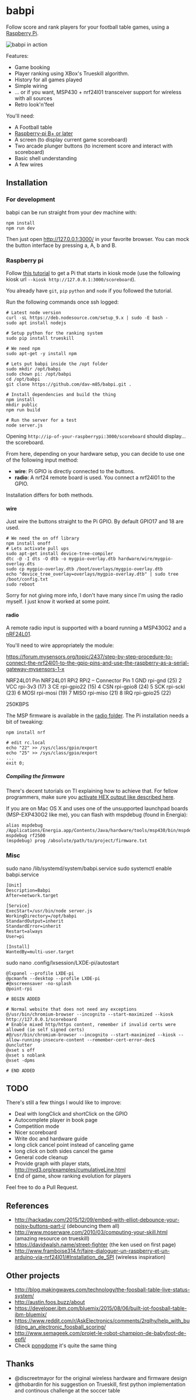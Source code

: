 # babpi
Follow score and rank players for your football table games, using a [Raspberry Pi](https://www.raspberrypi.org/).

![babpi in action](photo.jpg)

Features:

* Game booking
* Player ranking using XBox's Trueskill algorithm.
* History for all games played
* Simple wiring
* ... or if you want, MSP430 + nrf24l01 transceiver support for wireless with all sources
* Retro look'n'feel

You'll need:

* A Football table
* [Raspberry-pi B+ or later](https://www.raspberrypi.org)
* A screen (to display current game scoreboard)
* Two arcade plunger buttons (to increment score and interact with scoreboard)
* Basic shell understanding
* A few wires

## Installation
### For development
babpi can be run straight from your dev machine with:

    npm install
    npm run dev

Then just open http://127.0.0.1:3000/ in your favorite browser. You can mock the button interface by pressing a, A, b and B.

### Raspberry pi
Follow [this tutorial](https://blog.gordonturner.com/2017/12/10/raspberry-pi-full-screen-browser-raspbian-december-2017/) to get a Pi that starts in kiosk mode (use the following kiosk url ```--kiosk http://127.0.0.1:3000/scoreboard```).

You already have ```git```, ```pip``` ```python``` and ```node``` if you followed the tutorial.

Run the following commands once ssh logged:

    # Latest node version
    curl -sL https://deb.nodesource.com/setup_9.x | sudo -E bash -
    sudo apt install nodejs

    # Setup python for the ranking system
    sudo pip install trueskill

    # We need npm
    sudo apt-get -y install npm

    # Lets put babpi inside the /opt folder
    sudo mkdir /opt/babpi
    sudo chown pi: /opt/babpi
    cd /opt/babpi
    git clone https://github.com/dav-m85/babpi.git .

    # Install dependencies and build the thing
    npm install
    mkdir public
    npm run build

    # Run the server for a test
    node server.js

Opening ```http://ip-of-your-raspberrypi:3000/scoreboard``` should display... the scoreboard.

From here, depending on your hardware setup, you can decide to use one of the following input method:

- **wire**: Pi GPIO is directly connected to the buttons.
- **radio**: A nrf24 remote board is used. You connect a nrf24l01 to the GPIO.

Installation differs for both methods.

#### wire ####
Just wire the buttons straight to the Pi GPIO. By default GPIO17 and 18 are used.

    # We need the on off library
    npm install onoff
    # Lets activate pull ups
    sudo apt-get install device-tree-compiler
    dtc -@ -I dts -O dtb -o mygpio-overlay.dtb hardware/wire/mygpio-overlay.dts
    sudo cp mygpio-overlay.dtb /boot/overlays/mygpio-overlay.dtb
    echo "device_tree_overlay=overlays/mygpio-overlay.dtb" | sudo tree /boot/config.txt
    sudo reboot

Sorry for not giving more info, I don't have many since I'm using the radio myself. I just know it worked at some point.

#### radio ####
A remote radio input is supported with a board running a MSP430G2 and a [nRF24L01](http://www.nordicsemi.com/eng/Products/2.4GHz-RF/nRF24L01).

You'll need to wire appropriately the module:

https://forum.mysensors.org/topic/2437/step-by-step-procedure-to-connect-the-nrf24l01-to-the-gpio-pins-and-use-the-raspberry-as-a-serial-gateway-mysensors-1-x

NRF24L01  Pin	NRF24L01	RPi2	RPi2 – Connector Pin
1	GND	rpi-gnd	(25)
2	VCC	rpi-3v3	(17)
3	CE	rpi-gpio22	(15)
4	CSN	rpi-gpio8	(24)
5	SCK	rpi-sckl	(23)
6	MOSI	rpi-mosi	(19)
7	MISO	rpi-miso	(21)
8	IRQ	rpi-gpio25 (22)

250KBPS

The MSP firmware is available in the [radio folder](./hardware/radio). The Pi installation needs a bit of tweaking:

    npm install nrf

    # edit rc.local
    echo "22" >> /sys/class/gpio/export
    echo "25" >> /sys/class/gpio/export
    ...
    exit 0;

##### Compiling the firmware
There's decent tutorials on TI explaining how to achieve that. For fellow programmers, make sure you [activate HEX output like described here](http://processors.wiki.ti.com/index.php/Generating_and_Loading_MSP430_Binary_Files).

If you are on Mac OS X and uses one of the unsupported launchpad boards (MSP-EXP430G2 like me), you can flash with mspdebug (found in Energia):

    alias mspdebug /Applications/Energia.app/Contents/Java/hardware/tools/msp430/bin/mspdebug
    mspdebug rf2500
    (mspdebug) prog /absolute/path/to/project/firmware.txt

### Misc ###
sudo nano /lib/systemd/system/babpi.service
sudo systemctl enable babpi.service

    [Unit]
    Description=Babpi
    After=network.target

    [Service]
    ExecStart=/usr/bin/node server.js
    WorkingDirectory=/opt/babpi
    StandardOutput=inherit
    StandardError=inherit
    Restart=always
    User=pi

    [Install]
    WantedBy=multi-user.target

sudo nano .config/lxsession/LXDE-pi/autostart

    @lxpanel --profile LXDE-pi
    @pcmanfm --desktop --profile LXDE-pi
    #@xscreensaver -no-splash
    @point-rpi

    # BEGIN ADDED

    # Normal website that does not need any exceptions
    @/usr/bin/chromium-browser --incognito --start-maximized --kiosk http://127.0.0.1/scoreboard
    # Enable mixed http/https content, remember if invalid certs were allowed (ie self signed certs)
    #@/usr/bin/chromium-browser --incognito --start-maximized --kiosk --allow-running-insecure-content --remember-cert-error-dec$
    @unclutter
    @xset s off
    @xset s noblank
    @xset -dpms

    # END ADDED

## TODO
There's still a few things I would like to improve:

* Deal with longClick and shortClick on the GPIO
* Autocomplete player in book page
* Competition mode
* Nicer scoreboard
* Write doc and hardware guide
* long click cancel point instead of canceling game
* long click on both sides cancel the game
* General code cleanup
* Provide graph with player stats, http://nvd3.org/examples/cumulativeLine.html
* End of game, show ranking evolution for players

Feel free to do a Pull Request.

## References
* http://hackaday.com/2015/12/09/embed-with-elliot-debounce-your-noisy-buttons-part-i/ (debouncing them all)
* http://www.moserware.com/2010/03/computing-your-skill.html (amazing resource on trueskill)
* https://davidwalsh.name/street-fighter (the ken used on first page)
* http://www.framboise314.fr/faire-dialoguer-un-raspberry-et-un-arduino-via-nrf24l01/#Installation_de_SPI (wireless inspiration)

## Other projects
* http://blog.makingwaves.com/technology/the-foosball-table-live-status-system/
* http://austin.foos.buzz/about
* https://developer.ibm.com/bluemix/2015/08/06/built-iot-foosball-table-ibm-bluemix/
* https://www.reddit.com/r/AskElectronics/comments/2rqlhy/help_with_building_an_electronic_foosball_scoring/
* http://www.semageek.com/projet-le-robot-champion-de-babyfoot-de-epfl/
* Check [pongdome](https://github.com/busbud/pongdome) it's quite the same thing

## Thanks
- @discreetmayor for the original wireless hardware and firmware design
- @thobardin for his suggestion on Trueskill, first python implementation and continous challenge at the soccer table